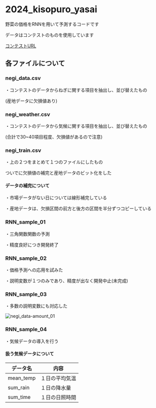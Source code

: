 # 2024_kisopuro_yasai

野菜の価格をRNNを用いて予測するコードです

データはコンテストのものを使用しています

[コンテストURL](https://competition.nishika.com/competitions/yasai_2024winter/summary)

## 各ファイルについて

### negi_data.csv

・コンテストのデータからねぎに関する項目を抽出し、並び替えたもの

(産地データに欠損値あり)

### negi_weather.csv

・コンテストのデータから気候に関する項目を抽出し、並び替えたもの

(合計で30~40項目程度、欠損値があるので注意)

### negi_train.csv

・上の２つをまとめて１つのファイルにしたもの

ついでに欠損値の補完と産地データのビット化をした

#### データの補完について

・市場データがない日については線形補完している

・産地データは、欠損区間の前方と後方の区間を半分ずつコピーしている

### RNN_sample_01 

・三角関数関数の予測

・精度良好につき開発終了

### RNN_sample_02 

・価格予測への応用を試みた

・説明変数が１つのみであり、精度が出なく開発中止(未完成)

### RNN_sample_03 

・多数の説明変数にも対応した

![negi_data-amount_01](https://github.com/user-attachments/assets/58c31738-0c87-44db-9f92-ad0a5fb6434a)

### RNN_sample_04 

・気候データの導入を行う

#### 扱う気候データについて

| データ名   | 内容          |
| ----      | ----          |
| mean_temp | １日の平均気温 |
| sum_rain  | １日の降水量   |
| sum_time  | １日の日照時間 |
